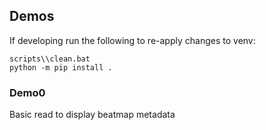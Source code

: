 ## Demos

If developing run the following to re-apply changes to venv:

```
scripts\\clean.bat
python -m pip install .
```

### Demo0
Basic read to display beatmap metadata

